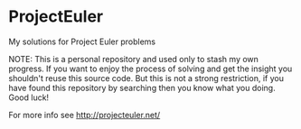 ProjectEuler
============

My solutions for Project Euler problems

NOTE: This is a personal repository and used only to stash my own progress.
If you want to enjoy the process of solving and get the insight you shouldn't reuse this source code. But this is not a strong restriction, if you have found this repository by searching then you know what you doing. Good luck!

For more info see http://projecteuler.net/